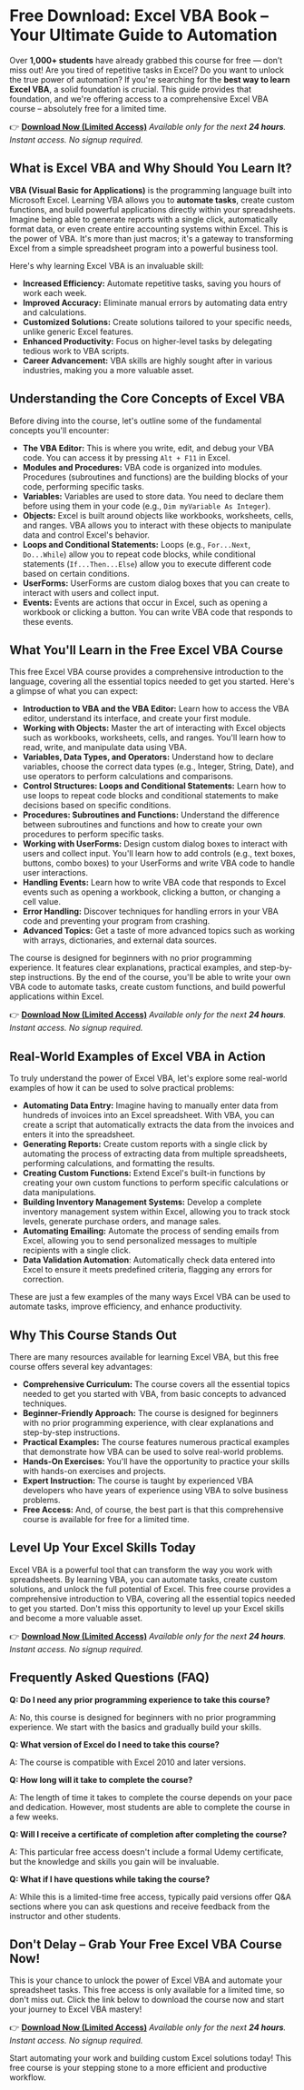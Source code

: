 # Free Download: Excel VBA Book – Your Ultimate Guide to Automation

Over **1,000+ students** have already grabbed this course for free — don’t miss out! Are you tired of repetitive tasks in Excel? Do you want to unlock the true power of automation? If you're searching for the **best way to learn Excel VBA**, a solid foundation is crucial. This guide provides that foundation, and we're offering access to a comprehensive Excel VBA course – absolutely free for a limited time.

👉 [**Download Now (Limited Access)**](https://udemywork.com/excel-vba-book)
_Available only for the next **24 hours**. Instant access. No signup required._

## What is Excel VBA and Why Should You Learn It?

**VBA (Visual Basic for Applications)** is the programming language built into Microsoft Excel. Learning VBA allows you to **automate tasks**, create custom functions, and build powerful applications directly within your spreadsheets. Imagine being able to generate reports with a single click, automatically format data, or even create entire accounting systems within Excel. This is the power of VBA. It's more than just macros; it's a gateway to transforming Excel from a simple spreadsheet program into a powerful business tool.

Here's why learning Excel VBA is an invaluable skill:

*   **Increased Efficiency:** Automate repetitive tasks, saving you hours of work each week.
*   **Improved Accuracy:** Eliminate manual errors by automating data entry and calculations.
*   **Customized Solutions:** Create solutions tailored to your specific needs, unlike generic Excel features.
*   **Enhanced Productivity:** Focus on higher-level tasks by delegating tedious work to VBA scripts.
*   **Career Advancement:** VBA skills are highly sought after in various industries, making you a more valuable asset.

## Understanding the Core Concepts of Excel VBA

Before diving into the course, let's outline some of the fundamental concepts you'll encounter:

*   **The VBA Editor:** This is where you write, edit, and debug your VBA code. You can access it by pressing `Alt + F11` in Excel.
*   **Modules and Procedures:** VBA code is organized into modules. Procedures (subroutines and functions) are the building blocks of your code, performing specific tasks.
*   **Variables:** Variables are used to store data. You need to declare them before using them in your code (e.g., `Dim myVariable As Integer`).
*   **Objects:** Excel is built around objects like workbooks, worksheets, cells, and ranges. VBA allows you to interact with these objects to manipulate data and control Excel's behavior.
*   **Loops and Conditional Statements:** Loops (e.g., `For...Next`, `Do...While`) allow you to repeat code blocks, while conditional statements (`If...Then...Else`) allow you to execute different code based on certain conditions.
*   **UserForms:** UserForms are custom dialog boxes that you can create to interact with users and collect input.
*   **Events:** Events are actions that occur in Excel, such as opening a workbook or clicking a button. You can write VBA code that responds to these events.

## What You'll Learn in the Free Excel VBA Course

This free Excel VBA course provides a comprehensive introduction to the language, covering all the essential topics needed to get you started. Here's a glimpse of what you can expect:

*   **Introduction to VBA and the VBA Editor:** Learn how to access the VBA editor, understand its interface, and create your first module.
*   **Working with Objects:** Master the art of interacting with Excel objects such as workbooks, worksheets, cells, and ranges. You'll learn how to read, write, and manipulate data using VBA.
*   **Variables, Data Types, and Operators:** Understand how to declare variables, choose the correct data types (e.g., Integer, String, Date), and use operators to perform calculations and comparisons.
*   **Control Structures: Loops and Conditional Statements:** Learn how to use loops to repeat code blocks and conditional statements to make decisions based on specific conditions.
*   **Procedures: Subroutines and Functions:** Understand the difference between subroutines and functions and how to create your own procedures to perform specific tasks.
*   **Working with UserForms:** Design custom dialog boxes to interact with users and collect input. You'll learn how to add controls (e.g., text boxes, buttons, combo boxes) to your UserForms and write VBA code to handle user interactions.
*   **Handling Events:** Learn how to write VBA code that responds to Excel events such as opening a workbook, clicking a button, or changing a cell value.
*   **Error Handling:** Discover techniques for handling errors in your VBA code and preventing your program from crashing.
*   **Advanced Topics:** Get a taste of more advanced topics such as working with arrays, dictionaries, and external data sources.

The course is designed for beginners with no prior programming experience. It features clear explanations, practical examples, and step-by-step instructions. By the end of the course, you'll be able to write your own VBA code to automate tasks, create custom functions, and build powerful applications within Excel.

👉 [**Download Now (Limited Access)**](https://udemywork.com/excel-vba-book)
_Available only for the next **24 hours**. Instant access. No signup required._

## Real-World Examples of Excel VBA in Action

To truly understand the power of Excel VBA, let's explore some real-world examples of how it can be used to solve practical problems:

*   **Automating Data Entry:** Imagine having to manually enter data from hundreds of invoices into an Excel spreadsheet. With VBA, you can create a script that automatically extracts the data from the invoices and enters it into the spreadsheet.
*   **Generating Reports:** Create custom reports with a single click by automating the process of extracting data from multiple spreadsheets, performing calculations, and formatting the results.
*   **Creating Custom Functions:** Extend Excel's built-in functions by creating your own custom functions to perform specific calculations or data manipulations.
*   **Building Inventory Management Systems:** Develop a complete inventory management system within Excel, allowing you to track stock levels, generate purchase orders, and manage sales.
*   **Automating Emailing:** Automate the process of sending emails from Excel, allowing you to send personalized messages to multiple recipients with a single click.
*   **Data Validation Automation**: Automatically check data entered into Excel to ensure it meets predefined criteria, flagging any errors for correction.

These are just a few examples of the many ways Excel VBA can be used to automate tasks, improve efficiency, and enhance productivity.

## Why This Course Stands Out

There are many resources available for learning Excel VBA, but this free course offers several key advantages:

*   **Comprehensive Curriculum:** The course covers all the essential topics needed to get you started with VBA, from basic concepts to advanced techniques.
*   **Beginner-Friendly Approach:** The course is designed for beginners with no prior programming experience, with clear explanations and step-by-step instructions.
*   **Practical Examples:** The course features numerous practical examples that demonstrate how VBA can be used to solve real-world problems.
*   **Hands-On Exercises:** You'll have the opportunity to practice your skills with hands-on exercises and projects.
*   **Expert Instruction:** The course is taught by experienced VBA developers who have years of experience using VBA to solve business problems.
*   **Free Access:** And, of course, the best part is that this comprehensive course is available for free for a limited time.

## Level Up Your Excel Skills Today

Excel VBA is a powerful tool that can transform the way you work with spreadsheets. By learning VBA, you can automate tasks, create custom solutions, and unlock the full potential of Excel. This free course provides a comprehensive introduction to VBA, covering all the essential topics needed to get you started. Don't miss this opportunity to level up your Excel skills and become a more valuable asset.

👉 [**Download Now (Limited Access)**](https://udemywork.com/excel-vba-book)
_Available only for the next **24 hours**. Instant access. No signup required._

## Frequently Asked Questions (FAQ)

**Q: Do I need any prior programming experience to take this course?**

A: No, this course is designed for beginners with no prior programming experience. We start with the basics and gradually build your skills.

**Q: What version of Excel do I need to take this course?**

A: The course is compatible with Excel 2010 and later versions.

**Q: How long will it take to complete the course?**

A: The length of time it takes to complete the course depends on your pace and dedication. However, most students are able to complete the course in a few weeks.

**Q: Will I receive a certificate of completion after completing the course?**

A: This particular free access doesn't include a formal Udemy certificate, but the knowledge and skills you gain will be invaluable.

**Q: What if I have questions while taking the course?**

A: While this is a limited-time free access, typically paid versions offer Q&A sections where you can ask questions and receive feedback from the instructor and other students.

## Don't Delay – Grab Your Free Excel VBA Course Now!

This is your chance to unlock the power of Excel VBA and automate your spreadsheet tasks. This free access is only available for a limited time, so don't miss out. Click the link below to download the course now and start your journey to Excel VBA mastery!

👉 [**Download Now (Limited Access)**](https://udemywork.com/excel-vba-book)
_Available only for the next **24 hours**. Instant access. No signup required._

Start automating your work and building custom Excel solutions today! This free course is your stepping stone to a more efficient and productive workflow.
